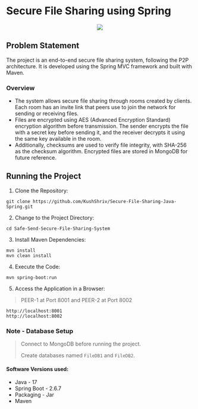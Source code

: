 # Secure File Sharing using Spring
<div align='center'>

![](https://img.shields.io/badge/Spring%20Boot-6DB33F.svg?style=for-the-badge&logo=Spring-Boot&logoColor=white)
</div>

## Problem Statement
The project is an end-to-end secure file sharing system, following the P2P architecture. It is developed using the Spring MVC framework and built with Maven.

### Overview
- The system allows secure file sharing through rooms created by clients. Each room has an invite link that peers use to join the network for sending or receiving files. 
- Files are encrypted using AES (Advanced Encryption Standard) encryption algorithm before transmission. The sender encrypts the file with a secret key before sending it, and the receiver decrypts it using the same key available in the room. 
- Additionally, checksums are used to verify file integrity, with SHA-256 as the checksum algorithm. Encrypted files are stored in MongoDB for future reference.


## Running the Project
1. Clone the Repository:
```
git clone https://github.com/KushShriv/Secure-File-Sharing-Java-Spring.git
```

2. Change to the Project Directory:
```
cd Safe-Send-Secure-File-Sharing-System
```

3. Install Maven Dependencies:
```
mvn install
mvn clean install
```

4. Execute the Code:
```
mvn spring-boot:run
```

5. Access the Application in a Browser:
> PEER-1 at Port 8001 and PEER-2 at Port 8002

```
http://localhost:8001
http://localhost:8002
```

### Note - Database Setup 
> Connect to MongoDB before running the project.
> 
> Create databases named `FileDB1` and `FileDB2`.

#### Software Versions used:
- Java - 17
- Spring Boot - 2.6.7
- Packaging - Jar
- Maven